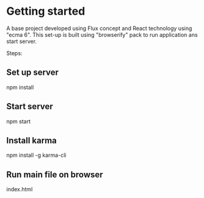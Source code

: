 # Getting started

A base project developed using Flux concept and React technology using "ecma 6". 
This set-up is built using "browserify" pack to run application ans start server.

Steps:

## Set up server
npm install

## Start server
npm start

## Install karma  
npm install -g karma-cli

## Run main file on browser  
index.html
